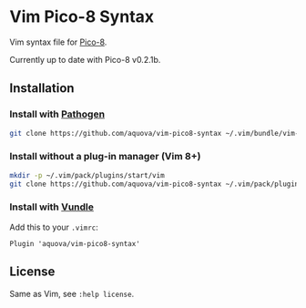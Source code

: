 # Vim Pico-8 Syntax

Vim syntax file for [Pico-8](https://www.lexaloffle.com/pico-8.php).

Currently up to date with Pico-8 v0.2.1b.

## Installation

### Install with [Pathogen](https://github.com/tpope/vim-pathogen)

```bash
git clone https://github.com/aquova/vim-pico8-syntax ~/.vim/bundle/vim-pico8-syntax
```

### Install without a plug-in manager (Vim 8+)

```bash
mkdir -p ~/.vim/pack/plugins/start/vim
git clone https://github.com/aquova/vim-pico8-syntax ~/.vim/pack/plugins/start/vim/vim-pico8-syntax
```

### Install with [Vundle](https://github.com/VundleVim/Vundle.vim)

Add this to your `.vimrc`:

```viml
Plugin 'aquova/vim-pico8-syntax'
```

## License

Same as Vim, see `:help license`.
